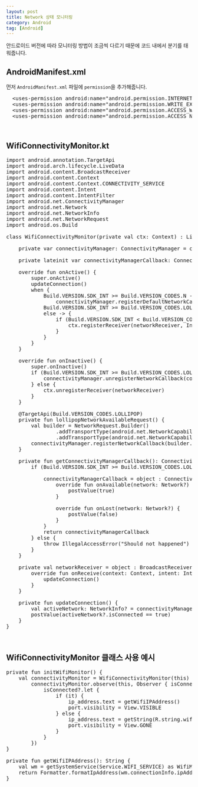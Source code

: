 ```yaml
---
layout: post
title: Network 상태 모니터링
category: Android
tag: [Android]
---
```


안드로이드 버전에 따라 모니터링 방법이 조금씩 다르기 때문에 코드 내에서 분기를 태워줍니다.

## AndroidManifest.xml

먼저 `AndroidManifest.xml` 파일에 `permission`을 추가해줍니다.

<pre class="prettyprint">
  &lt;uses-permission android:name="android.permission.INTERNET"/&gt;
  &lt;uses-permission android:name="android.permission.WRITE_EXTERNAL_STORAGE"/&gt;
  &lt;uses-permission android:name="android.permission.ACCESS_WIFI_STATE"/&gt;
  &lt;uses-permission android:name="android.permission.ACCESS_NETWORK_STATE"/&gt;
</pre>

<br>

## WifiConnectivityMonitor.kt

<pre class="prettyprint">
import android.annotation.TargetApi
import android.arch.lifecycle.LiveData
import android.content.BroadcastReceiver
import android.content.Context
import android.content.Context.CONNECTIVITY_SERVICE
import android.content.Intent
import android.content.IntentFilter
import android.net.ConnectivityManager
import android.net.Network
import android.net.NetworkInfo
import android.net.NetworkRequest
import android.os.Build

class WifiConnectivityMonitor(private val ctx: Context) : LiveData&lt;Boolean&gt;() {

    private var connectivityManager: ConnectivityManager = ctx.getSystemService(CONNECTIVITY_SERVICE) as ConnectivityManager

    private lateinit var connectivityManagerCallback: ConnectivityManager.NetworkCallback

    override fun onActive() {
        super.onActive()
        updateConnection()
        when {
            Build.VERSION.SDK_INT >= Build.VERSION_CODES.N ->
                connectivityManager.registerDefaultNetworkCallback(getConnectivityManagerCallback())
            Build.VERSION.SDK_INT >= Build.VERSION_CODES.LOLLIPOP -> lollipopNetworkAvailableRequest()
            else -> {
                if (Build.VERSION.SDK_INT < Build.VERSION_CODES.LOLLIPOP) {
                    ctx.registerReceiver(networkReceiver, IntentFilter("android.net.conn.CONNECTIVITY_CHANGE"))
                }
            }
        }
    }

    override fun onInactive() {
        super.onInactive()
        if (Build.VERSION.SDK_INT >= Build.VERSION_CODES.LOLLIPOP) {
            connectivityManager.unregisterNetworkCallback(connectivityManagerCallback)
        } else {
            ctx.unregisterReceiver(networkReceiver)
        }
    }

    @TargetApi(Build.VERSION_CODES.LOLLIPOP)
    private fun lollipopNetworkAvailableRequest() {
        val builder = NetworkRequest.Builder()
                .addTransportType(android.net.NetworkCapabilities.TRANSPORT_CELLULAR)
                .addTransportType(android.net.NetworkCapabilities.TRANSPORT_WIFI)
        connectivityManager.registerNetworkCallback(builder.build(), getConnectivityManagerCallback())
    }

    private fun getConnectivityManagerCallback(): ConnectivityManager.NetworkCallback {
        if (Build.VERSION.SDK_INT >= Build.VERSION_CODES.LOLLIPOP) {

            connectivityManagerCallback = object : ConnectivityManager.NetworkCallback() {
                override fun onAvailable(network: Network?) {
                    postValue(true)
                }

                override fun onLost(network: Network?) {
                    postValue(false)
                }
            }
            return connectivityManagerCallback
        } else {
            throw IllegalAccessError("Should not happened")
        }
    }

    private val networkReceiver = object : BroadcastReceiver() {
        override fun onReceive(context: Context, intent: Intent) {
            updateConnection()
        }
    }

    private fun updateConnection() {
        val activeNetwork: NetworkInfo? = connectivityManager.activeNetworkInfo
        postValue(activeNetwork?.isConnected == true)
    }
}
</pre>

<br>

## WifiConnectivityMonitor 클래스 사용 예시

<pre class="prettyprint">
private fun initWifiMonitor() {
    val connectivityMonitor = WifiConnectivityMonitor(this)
        connectivityMonitor.observe(this, Observer { isConnected ->
            isConnected?.let {
                if (it) {
                    ip_address.text = getWifiIPAddress()
                    port.visibility = View.VISIBLE
                } else {
                    ip_address.text = getString(R.string.wifi_not_available)
                    port.visibility = View.GONE
                }
            }
        })
}

private fun getWifiIPAddress(): String {
    val wm = getSystemService(Service.WIFI_SERVICE) as WifiManager
    return Formatter.formatIpAddress(wm.connectionInfo.ipAddress)
}
</pre>